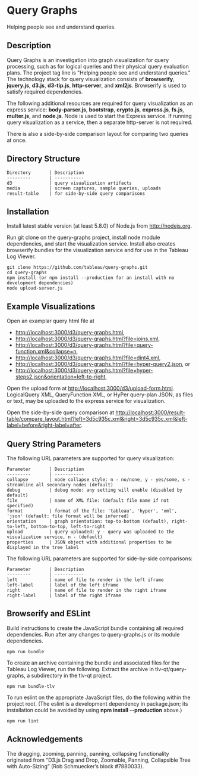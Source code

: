 Query Graphs
============

Helping people see and understand queries.

Description
-----------

Query Graphs is an investigation into graph visualization for query processing, such as for logical queries and their physical
query evaluation plans. The project tag line is "Helping people see and understand queries."
The technology stack for query visualization consists of
**browserify**, 
**jquery.js**,
**d3.js**,
**d3-tip.js**, 
**http-server**, and
**xml2js**.
Browserify is used to satisfy required dependencies.

The following additional resources are required for query visualization as an express service:
**body-parser.js**,
**bootstrap**,
**crypto.js**,
**express.js**,
**fs.js**,
**multer.js**, and
**node.js**.
Node is used to start the Express service.
If running query visualization as a service, then a separate http-server is not required.

There is also a side-by-side comparison layout for comparing two queries at once.

Directory Structure
-------------------

```
Directory       | Description
---------       | -----------
d3              | query visualization artifacts
media           | screen captures, sample queries, uploads
result-table    | for side-by-side query comparisons
```

Installation
------------

Install latest stable version (at least 5.8.0) of Node.js from <http://nodejs.org>.

Run git clone on the query-graphs project, install node module dependencies, and
start the visualization service.
Install also creates browserify bundles for the visualization service and for use in the Tableau Log Viewer.

```shell
git clone https://github.com/tableau/query-graphs.git
cd query-graphs
npm install (or npm install --production for an install with no development dependencies)
node upload-server.js
```

Example Visualizations
----------------------

Open an examplar query html file at 
* <http://localhost:3000/d3/query-graphs.html>, 
* <http://localhost:3000/d3/query-graphs.html?file=joins.xml>,
* <http://localhost:3000/d3/query-graphs.html?file=query-function.xml&collapse=n>,
* <http://localhost:3000/d3/query-graphs.html?file=dint4.xml>,
* <http://localhost:3000/d3/query-graphs.html?file=hyper-query2.json>, or
* <http://localhost:3000/d3/query-graphs.html?file=hyper-steps2.json&orientation=left-to-right>,

Open the upload form at 
<http://localhost:3000/d3/upload-form.html>.
LogicalQuery XML, QueryFunction XML, or HyPer query-plan JSON, as files or text, 
may be uploaded to the express service for visualization.

Open the side-by-side query comparison at 
<http://localhost:3000/result-table/compare_layout.html?left=3d5c935c.xml&right=3d5c935c.xml&left-label=before&right-label=after>.

Query String Parameters
-----------------------

The following URL parameters are supported for query visualization:

```
Parameter       | Description
---------       | -----------
collapse        | node collapse style: n - no/none, y - yes/some, s - streamline all secondary nodes (default)
debug           | debug mode: any setting will enable (disabled by default)
file            | name of XML file: (default file name if not specified)
format          | format of the file: 'tableau', 'hyper', 'xml', 'json' (default: file format will be inferred)
orientation     | graph orientation: top-to-bottom (default), right-to-left, bottom-to-top, left-to-right
upload          | query uploaded: y - query was uploaded to the visualization service, n - (default)
properties      | JSON object with additional properties to be displayed in the tree label

```

The following URL parameters are supported for side-by-side comparisons:

```
Parameter       | Description
---------       | -----------
left            | name of file to render in the left iframe
left-label      | label of the left iframe
right           | name of file to render in the right iframe
right-label     | label of the right iframe
```

Browserify and ESLint
---------------------

Build instructions to create the JavaScript bundle containing all required dependencies.
Run after any changes to query-graphs.js or its module dependencies.

```shell
npm run bundle
```

To create an archive containing the bundle and associated files for the Tableau Log Viewer, run
the following. Extract the archive in tlv-qt/query-graphs, a subdirectory in the tlv-qt project.

```shell
npm run bundle-tlv
```

To run eslint on the appropriate JavaScript files, do the following within the project root.
(The eslint is a development dependency in package.json;
its installation could be avoided by using **npm install --production** above.)

```shell
npm run lint
```

Acknowledgements 
----------------

The dragging, zooming, panning, panning, collapsing functionality originated from 
“D3.js Drag and Drop, Zoomable, Panning, Collapsible Tree with Auto-Sizing” (Rob Schmuecker’s block #7880033).

